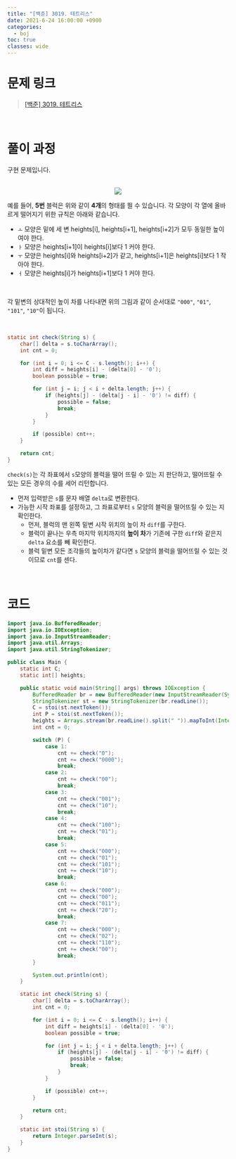 ```yaml
---
title: "[백준] 3019. 테트리스"
date: 2021-6-24 16:00:00 +0900
categories:
  - boj
toc: true
classes: wide
---
```


# 문제 링크

> [[백준] 3019. 테트리스](https://www.acmicpc.net/problem/3019)

<br>

# 풀이 과정

구현 문제입니다.

<br>

<center><img src="http://dl.dropbox.com/s/t3hxmcq4zvhcsva/%EB%B0%B1%EC%A4%80-3019_%ED%85%8C%ED%8A%B8%EB%A6%AC%EC%8A%A4-1.png"></center>

예를 들어, **5번** 블럭은 위와 같이 **4개**의 형태를 띌 수 있습니다. 각 모양이 각 열에 올바르게 떨어지기 위한 규칙은 아래와 같습니다.

- `ㅗ` 모양은 밑에 세 변 heights[i], heights[i+1], heights[i+2]가 모두 동일한 높이여야 한다.
- `ㅏ` 모양은 heights[i+1]이 heights[i]보다 1 커야 한다.
- `ㅜ` 모양은 heights[i]와 heights[i+2]가 같고, heights[i+1]은 heights[i]보다 1 작아야 한다.
- `ㅓ` 모양은 heights[i]가 heights[i+1]보다 1 커야 한다.

<br>

각 밑변의 상대적인 높이 차를 나타내면 위의 그림과 같이 순서대로 `"000"`, `"01"`, `"101"`, `"10"`이 됩니다.

<br>

```java
static int check(String s) {
    char[] delta = s.toCharArray();
    int cnt = 0;

    for (int i = 0; i <= C - s.length(); i++) {
        int diff = heights[i] - (delta[0] - '0');
        boolean possible = true;

        for (int j = i; j < i + delta.length; j++) {
            if (heights[j] - (delta[j - i] - '0') != diff) {
                possible = false;
                break;
            }
        }

        if (possible) cnt++;
    }

    return cnt;
}
```

`check(s)`는 각 좌표에서 `s`모양의 블럭을 떨어 뜨릴 수 있는 지 판단하고, 떨어뜨릴 수 있는 모든 경우의 수를 세어 리턴합니다.

- 먼저 입력받은 `s`를 문자 배열 `delta`로 변환한다.
- 가능한 시작 좌표를 설정하고, 그 좌표로부터 `s` 모양의 블럭을 떨어뜨릴 수 있는 지 확인한다.
    - 먼저, 블럭의 맨 왼쪽 밑변 시작 위치의 높이 차 `diff`를 구한다.
    - 블럭이 끝나는 우측 마지막 위치까지의 **높이 차**가 기존에 구한 `diff`와 같은지 `delta` 요소를 빼 확인한다.
    - 블럭 밑변 모든 조각들의 높이차가 같다면 `s` 모양의 블럭을 떨어뜨릴 수 있는 것이므로 `cnt`를 센다.

<br>

# 코드

```java
import java.io.BufferedReader;
import java.io.IOException;
import java.io.InputStreamReader;
import java.util.Arrays;
import java.util.StringTokenizer;

public class Main {
    static int C;
    static int[] heights;

    public static void main(String[] args) throws IOException {
        BufferedReader br = new BufferedReader(new InputStreamReader(System.in));
        StringTokenizer st = new StringTokenizer(br.readLine());
        C = stoi(st.nextToken());
        int P = stoi(st.nextToken());
        heights = Arrays.stream(br.readLine().split(" ")).mapToInt(Integer::parseInt).toArray();
        int cnt = 0;

        switch (P) {
            case 1:
                cnt += check("0");
                cnt += check("0000");
                break;
            case 2:
                cnt += check("00");
                break;
            case 3:
                cnt += check("001");
                cnt += check("10");
                break;
            case 4:
                cnt += check("100");
                cnt += check("01");
                break;
            case 5:
                cnt += check("000");
                cnt += check("01");
                cnt += check("101");
                cnt += check("10");
                break;
            case 6:
                cnt += check("000");
                cnt += check("00");
                cnt += check("011");
                cnt += check("20");
                break;
            case 7:
                cnt += check("000");
                cnt += check("02");
                cnt += check("110");
                cnt += check("00");
                break;
        }

        System.out.println(cnt);
    }

    static int check(String s) {
        char[] delta = s.toCharArray();
        int cnt = 0;

        for (int i = 0; i <= C - s.length(); i++) {
            int diff = heights[i] - (delta[0] - '0');
            boolean possible = true;

            for (int j = i; j < i + delta.length; j++) {
                if (heights[j] - (delta[j - i] - '0') != diff) {
                    possible = false;
                    break;
                }
            }

            if (possible) cnt++;
        }

        return cnt;
    }

    static int stoi(String s) {
        return Integer.parseInt(s);
    }
}
```